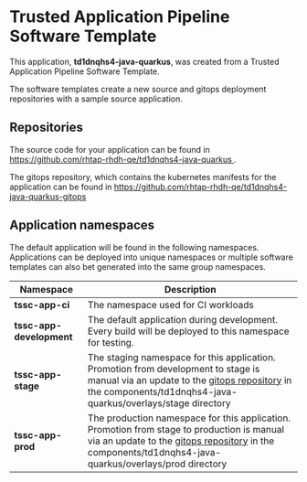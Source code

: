 # Trusted Application Pipeline Software Template

This application, **td1dnqhs4-java-quarkus**, was created from a Trusted Application Pipeline Software Template.

The software templates create a new source and gitops deployment repositories with a sample source application. 

## Repositories

The source code for your application can be found in [https://github.com/rhtap-rhdh-qe/td1dnqhs4-java-quarkus ](https://github.com/rhtap-rhdh-qe/td1dnqhs4-java-quarkus ).
 
The gitops repository, which contains the kubernetes manifests for the application can be found in 
[https://github.com/rhtap-rhdh-qe/td1dnqhs4-java-quarkus-gitops ](https://github.com/rhtap-rhdh-qe/td1dnqhs4-java-quarkus-gitops ) 

## Application namespaces 

The default application will be found in the following namespaces. Applications can be deployed into unique namespaces or multiple software templates can also bet generated into the same group namespaces.  

|  Namespace   |  Description   |  
| -------- | -------- |
| **tssc-app-ci** | The namespace used for CI workloads |
| **tssc-app-development** | The default application during development. Every build will be deployed to this namespace for testing. |
| **tssc-app-stage** | The staging namespace for this application. Promotion from development to stage is manual via an update to the [gitops repository](https://github.com/rhtap-rhdh-qe/td1dnqhs4-java-quarkus-gitops ) in the components/td1dnqhs4-java-quarkus/overlays/stage directory |
| **tssc-app-prod** | The production namespace for this application. Promotion from stage to production is manual via an update to the [gitops repository](https://github.com/rhtap-rhdh-qe/td1dnqhs4-java-quarkus-gitops ) in the components/td1dnqhs4-java-quarkus/overlays/prod directory |